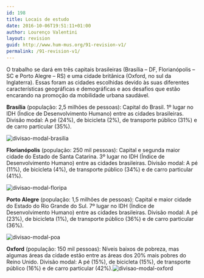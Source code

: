 ```yaml
---
id: 198
title: Locais de estudo
date: 2016-10-06T19:51:11+01:00
author: Lourenço Valentini
layout: revision
guid: http://www.hum-mus.org/91-revision-v1/
permalink: /91-revision-v1/
---
```

O trabalho se dará em três capitais brasileiras (Brasília – DF, Florianópolis – SC e Porto Alegre – RS) e uma cidade britânica (Oxford, no sul da Inglaterra). Essas foram as cidades escolhidas devido às suas diferentes características geográficas e demográficas e aos desafios que estão encarando na promoção da mobilidade urbana saudável.

**Brasília** (população: 2,5 milhões de pessoas): Capital do Brasil. 1º lugar no IDH (Índice de Desenvolvimento Humano) entre as cidades brasileiras. Divisão modal: A pé (24%), de bicicleta (2%), de transporte público (31%) e de carro particular (35%).

<img class="alignnone wp-image-180" src="/wp-content/uploads/2016/08/divisao-modal-brasilia-300x200.png?resize=480%2C320" alt="divisao-modal-brasilia" width="480" height="320" srcset="/wp-content/uploads/2016/08/divisao-modal-brasilia.png?resize=300%2C200&ssl=1 300w, /wp-content/uploads/2016/08/divisao-modal-brasilia.png?resize=768%2C512&ssl=1 768w, /wp-content/uploads/2016/08/divisao-modal-brasilia.png?resize=1024%2C682&ssl=1 1024w, /wp-content/uploads/2016/08/divisao-modal-brasilia.png?w=1334&ssl=1 1334w" sizes="(max-width: 480px) 100vw, 480px" data-recalc-dims="1" /> 

**Florianópolis** (população: 250 mil pessoas): Capital e segunda maior cidade do Estado de Santa Catarina. 3º lugar no IDH (Índice de Desenvolvimento Humano) entre as cidades brasileiras. Divisão modal: A pé (11%), de bicicleta (4%), de transporte público (34%) e de carro particular (41%).

<img class="alignnone wp-image-181" src="/wp-content/uploads/2016/08/divisao-modal-floripa-300x200.png?resize=480%2C320" alt="divisao-modal-floripa" width="480" height="320" srcset="/wp-content/uploads/2016/08/divisao-modal-floripa.png?resize=300%2C200&ssl=1 300w, /wp-content/uploads/2016/08/divisao-modal-floripa.png?resize=768%2C512&ssl=1 768w, /wp-content/uploads/2016/08/divisao-modal-floripa.png?resize=1024%2C682&ssl=1 1024w, /wp-content/uploads/2016/08/divisao-modal-floripa.png?w=1334&ssl=1 1334w" sizes="(max-width: 480px) 100vw, 480px" data-recalc-dims="1" /> 

**Porto Alegre** (população: 1,5 milhões de pessoas): Capital e maior cidade do Estado do Rio Grande do Sul. 7º lugar no IDH (Índice de Desenvolvimento Humano) entre as cidades brasileiras. Divisão modal: A pé (23%), de bicicleta (1%), de transporte público (36%) e de carro particular (36%).

<img class="alignnone wp-image-183" src="/wp-content/uploads/2016/08/divisao-modal-poa-300x200.png?resize=480%2C320" alt="divisao-modal-poa" width="480" height="320" srcset="/wp-content/uploads/2016/08/divisao-modal-poa.png?resize=300%2C200&ssl=1 300w, /wp-content/uploads/2016/08/divisao-modal-poa.png?resize=768%2C512&ssl=1 768w, /wp-content/uploads/2016/08/divisao-modal-poa.png?resize=1024%2C683&ssl=1 1024w, /wp-content/uploads/2016/08/divisao-modal-poa.png?w=1333&ssl=1 1333w" sizes="(max-width: 480px) 100vw, 480px" data-recalc-dims="1" /> 

**Oxford** (população: 150 mil pessoas): Níveis baixos de pobreza, mas algumas áreas da cidade estão entre as áreas dos 20% mais pobres do Reino Unido. Divisão modal: A pé (15%), de bicicleta (15%), de transporte público (16%) e de carro particular (42%).<img class="alignnone wp-image-182" src="/wp-content/uploads/2016/08/divisao-modal-oxford-300x200.png?resize=480%2C320" alt="divisao-modal-oxford" width="480" height="320" srcset="/wp-content/uploads/2016/08/divisao-modal-oxford.png?resize=300%2C200&ssl=1 300w, /wp-content/uploads/2016/08/divisao-modal-oxford.png?resize=768%2C512&ssl=1 768w, /wp-content/uploads/2016/08/divisao-modal-oxford.png?resize=1024%2C682&ssl=1 1024w, /wp-content/uploads/2016/08/divisao-modal-oxford.png?w=1334&ssl=1 1334w" sizes="(max-width: 480px) 100vw, 480px" data-recalc-dims="1" />

&nbsp;

<div class="googlemaps">
</div>

&nbsp;